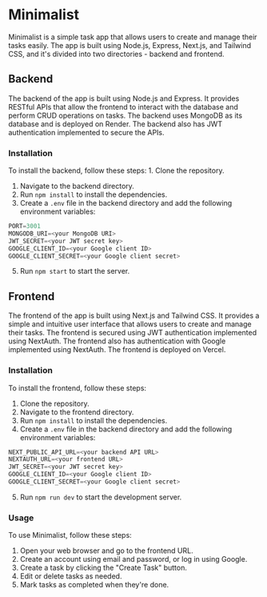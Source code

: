 
# Minimalist 

Minimalist is a simple task app that allows users to create and manage their tasks easily. The app is built using Node.js, Express, Next.js, and Tailwind CSS, and it's divided into two directories - backend and frontend.


## Backend
The backend of the app is built using Node.js and Express. It provides RESTful APIs that allow the frontend to interact with the database and perform CRUD operations on tasks. The backend uses MongoDB as its database and is deployed on Render. The backend also has JWT authentication implemented to secure the APIs.

### Installation
To install the backend, follow these steps:
    1. Clone the repository.
1. Navigate to the backend directory.
1. Run `npm install` to install the dependencies.
1. Create a `.env` file in the backend directory and add the following environment variables:

```javascript
PORT=3001
MONGODB_URI=<your MongoDB URI>
JWT_SECRET=<your JWT secret key>
GOOGLE_CLIENT_ID=<your Google client ID>
GOOGLE_CLIENT_SECRET=<your Google client secret>
```

5. Run `npm start` to start the server.



## Frontend

The frontend of the app is built using Next.js and Tailwind CSS. It provides a simple and intuitive user interface that allows users to create and manage their tasks. The frontend is secured using JWT authentication implemented using NextAuth. The frontend also has authentication with Google implemented using NextAuth. The frontend is deployed on Vercel.

### Installation
To install the frontend, follow these steps:

1. Clone the repository.
1. Navigate to the frontend  directory.
1. Run `npm install` to install the dependencies.
1. Create a `.env` file in the backend directory and add the following environment variables:

```javascript
NEXT_PUBLIC_API_URL=<your backend API URL>
NEXTAUTH_URL=<your frontend URL>
JWT_SECRET=<your JWT secret key>
GOOGLE_CLIENT_ID=<your Google client ID>
GOOGLE_CLIENT_SECRET=<your Google client secret>
```

5. Run `npm run dev` to start the development  server.

### Usage

To use Minimalist, follow these steps:

1. Open your web browser and go to the frontend URL.
1. Create an account using email and password, or log in using Google.
1. Create a task by clicking the "Create Task" button.
1. Edit or delete tasks as needed.
1. Mark tasks as completed when they're done.

